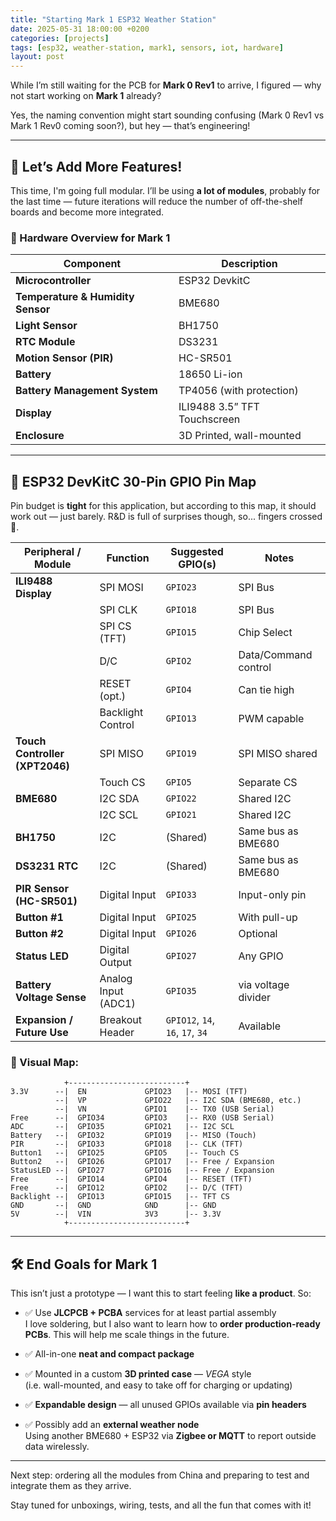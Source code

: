 ```yaml
---
title: "Starting Mark 1 ESP32 Weather Station"
date: 2025-05-31 18:00:00 +0200
categories: [projects]
tags: [esp32, weather-station, mark1, sensors, iot, hardware]
layout: post
---
```


While I’m still waiting for the PCB for **Mark 0 Rev1** to arrive, I figured — why not start working on **Mark 1** already?

Yes, the naming convention might start sounding confusing (Mark 0 Rev1 vs Mark 1 Rev0 coming soon?), but hey — that’s engineering!

---

## 🧠 Let’s Add More Features!

This time, I'm going full modular. I’ll be using **a lot of modules**, probably for the last time — future iterations will reduce the number of off-the-shelf boards and become more integrated.

### 🎯 Hardware Overview for Mark 1

| Component                         | Description                  |
| --------------------------------- | ---------------------------- |
| **Microcontroller**               | ESP32 DevkitC                |
| **Temperature & Humidity Sensor** | BME680                       |
| **Light Sensor**                  | BH1750                       |
| **RTC Module**                    | DS3231                       |
| **Motion Sensor (PIR)**           | HC-SR501                     |
| **Battery**                       | 18650 Li-ion                 |
| **Battery Management System**     | TP4056 (with protection)     |
| **Display**                       | ILI9488 3.5” TFT Touchscreen |
| **Enclosure**                     | 3D Printed, wall-mounted     |

---

## 📌 ESP32 DevKitC 30-Pin GPIO Pin Map

Pin budget is **tight** for this application, but according to this map, it should work out — just barely. R&D is full of surprises though, so... fingers crossed 🤞.

| Peripheral / Module            | Function            | Suggested GPIO(s)                | Notes                |
| ------------------------------ | ------------------- | -------------------------------- | -------------------- |
| **ILI9488 Display**            | SPI MOSI            | `GPIO23`                         | SPI Bus              |
|                                | SPI CLK             | `GPIO18`                         | SPI Bus              |
|                                | SPI CS (TFT)        | `GPIO15`                         | Chip Select          |
|                                | D/C                 | `GPIO2`                          | Data/Command control |
|                                | RESET (opt.)        | `GPIO4`                          | Can tie high         |
|                                | Backlight Control   | `GPIO13`                         | PWM capable          |
| **Touch Controller (XPT2046)** | SPI MISO            | `GPIO19`                         | SPI MISO shared      |
|                                | Touch CS            | `GPIO5`                          | Separate CS          |
| **BME680**                     | I2C SDA             | `GPIO22`                         | Shared I2C           |
|                                | I2C SCL             | `GPIO21`                         | Shared I2C           |
| **BH1750**                     | I2C                 | (Shared)                         | Same bus as BME680   |
| **DS3231 RTC**                 | I2C                 | (Shared)                         | Same bus as BME680   |
| **PIR Sensor (HC-SR501)**      | Digital Input       | `GPIO33`                         | Input-only pin       |
| **Button #1**                  | Digital Input       | `GPIO25`                         | With pull-up         |
| **Button #2**                  | Digital Input       | `GPIO26`                         | Optional             |
| **Status LED**                 | Digital Output      | `GPIO27`                         | Any GPIO             |
| **Battery Voltage Sense**      | Analog Input (ADC1) | `GPIO35`                         | via voltage divider  |
| **Expansion / Future Use**     | Breakout Header     | `GPIO12`, `14`, `16`, `17`, `34` | Available            |

### 🧠 Visual Map:

```
            +--------------------------+
3.3V      --|  EN             GPIO23   |-- MOSI (TFT)           
          --|  VP             GPIO22   |-- I2C SDA (BME680, etc.)
          --|  VN             GPIO1    |-- TX0 (USB Serial)
Free      --|  GPIO34         GPIO3    |-- RX0 (USB Serial)
ADC       --|  GPIO35         GPIO21   |-- I2C SCL
Battery   --|  GPIO32         GPIO19   |-- MISO (Touch)
PIR       --|  GPIO33         GPIO18   |-- CLK (TFT)
Button1   --|  GPIO25         GPIO5    |-- Touch CS
Button2   --|  GPIO26         GPIO17   |-- Free / Expansion
StatusLED --|  GPIO27         GPIO16   |-- Free / Expansion
Free      --|  GPIO14         GPIO4    |-- RESET (TFT)
Free      --|  GPIO12         GPIO2    |-- D/C (TFT)
Backlight --|  GPIO13         GPIO15   |-- TFT CS
GND       --|  GND            GND      |-- GND
5V        --|  VIN            3V3      |-- 3.3V        
            +--------------------------+
```

---

## 🛠️ End Goals for Mark 1

This isn’t just a prototype — I want this to start feeling **like a product**. So:

- ✅ Use **JLCPCB + PCBA** services for at least partial assembly  
  I love soldering, but I also want to learn how to **order production-ready PCBs**. This will help me scale things in the future.

- ✅ All-in-one **neat and compact package**

- ✅ Mounted in a custom **3D printed case** — *VEGA* style  
  (i.e. wall-mounted, and easy to take off for charging or updating)

- ✅ **Expandable design** — all unused GPIOs available via **pin headers**

- ✅ Possibly add an **external weather node**  
  Using another BME680 + ESP32 via **Zigbee or MQTT** to report outside data wirelessly.

---

Next step: ordering all the modules from China and preparing to test and integrate them as they arrive.

Stay tuned for unboxings, wiring, tests, and all the fun that comes with it!
